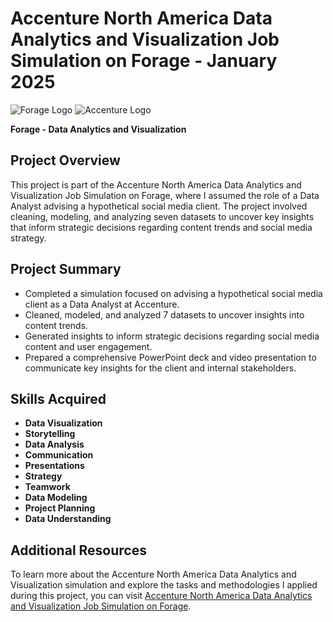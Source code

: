 # Accenture North America Data Analytics and Visualization Job Simulation on Forage - January 2025

![Forage Logo](https://github.com/user-attachments/assets/4b1184c8-de26-459e-95d9-9e8bcc4ebd5b) ![Accenture Logo](https://github.com/user-attachments/assets/8eb03d70-1315-4560-a0d4-ef9d882b2f36)


**Forage - Data Analytics and Visualization**

## Project Overview
This project is part of the Accenture North America Data Analytics and Visualization Job Simulation on Forage, where I assumed the role of a Data Analyst advising a hypothetical social media client. The project involved cleaning, modeling, and analyzing seven datasets to uncover key insights that inform strategic decisions regarding content trends and social media strategy.

## Project Summary
- Completed a simulation focused on advising a hypothetical social media client as a Data Analyst at Accenture.
- Cleaned, modeled, and analyzed 7 datasets to uncover insights into content trends.
- Generated insights to inform strategic decisions regarding social media content and user engagement.
- Prepared a comprehensive PowerPoint deck and video presentation to communicate key insights for the client and internal stakeholders.

## Skills Acquired
- **Data Visualization**
- **Storytelling**
- **Data Analysis**
- **Communication**
- **Presentations**
- **Strategy**
- **Teamwork**
- **Data Modeling**
- **Project Planning**
- **Data Understanding**

## Additional Resources
To learn more about the Accenture North America Data Analytics and Visualization simulation and explore the tasks and methodologies I applied during this project, you can visit [Accenture North America Data Analytics and Visualization Job Simulation on Forage](https://www.theforage.com/simulations/accenture-nam/data-analytics-mmlb).



